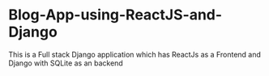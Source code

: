 # Blog-App-using-ReactJS-and-Django
This is a Full stack Django application which has ReactJs as a Frontend and Django with SQLite as an backend
